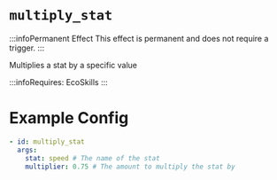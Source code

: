 # `multiply_stat`
:::infoPermanent Effect
This effect is permanent and does not require a trigger.
:::

Multiplies a stat by a specific value

:::infoRequires:
EcoSkills
:::

# Example Config
```yaml
- id: multiply_stat
  args:
    stat: speed # The name of the stat
    multiplier: 0.75 # The amount to multiply the stat by
```
